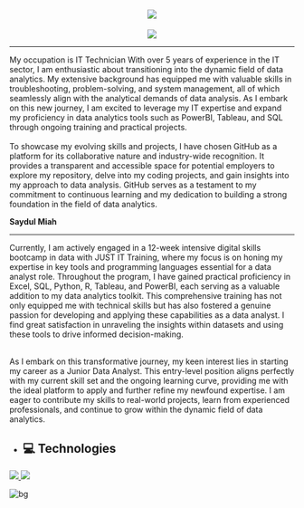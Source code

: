
<h1 align="center">
    <img src="https://readme-typing-svg.herokuapp.com/?font=Righteous&size=35&center=true&vCenter=true&width=500&height=70&duration=4000&lines=Hi+There!+👋;+I'm+Saydul+Miah!;" />
</h1>

<div align="center"> 
  <a href="www.linkedin.com/in/saydul-m   " target="_blank">
  <img src="https://img.shields.io/badge/LinkedIn-0077B5?style=for-the-badge&logo=linkedin&logoColor=white" target="_blank" />
  </a> 

</div>

---

My occupation is IT Technician With over 5 years of experience in the IT sector, I am enthusiastic about transitioning into the dynamic field of data analytics. My extensive background has equipped me with valuable skills in troubleshooting, problem-solving, and system management, all of which seamlessly align with the analytical demands of data analysis. As I embark on this new journey, I am excited to leverage my IT expertise and expand my proficiency in data analytics tools such as PowerBI, Tableau, and SQL through ongoing training and practical projects.
<br>
<br>
To showcase my evolving skills and projects, I have chosen GitHub as a platform for its collaborative nature and industry-wide recognition. It provides a transparent and accessible space for potential employers to explore my repository, delve into my coding projects, and gain insights into my approach to data analysis. GitHub serves as a testament to my commitment to continuous learning and my dedication to building a strong foundation in the field of data analytics.

**Saydul Miah**

---
Currently, I am actively engaged in a 12-week intensive digital skills bootcamp in data with JUST IT Training, where my focus is on honing my expertise in key tools and programming languages essential for a data analyst role. Throughout the program, I have gained practical proficiency in Excel, SQL, Python, R, Tableau, and PowerBI, each serving as a valuable addition to my data analytics toolkit. This comprehensive training has not only equipped me with technical skills but has also fostered a genuine passion for developing and applying these capabilities as a data analyst. I find great satisfaction in unraveling the insights within datasets and using these tools to drive informed decision-making.
<br>
<br>

As I embark on this transformative journey, my keen interest lies in starting my career as a Junior Data Analyst. This entry-level position aligns perfectly with my current skill set and the ongoing learning curve, providing me with the ideal platform to apply and further refine my newfound expertise. I am eager to contribute my skills to real-world projects, learn from experienced professionals, and continue to grow within the dynamic field of data analytics.

* <h2> 💻 Technologies</h2>
<p dir="auto">
<div>
      <a href="https://public.tableau.com/app/profile/craig.payne/viz/ThewealthofnationsbySaydulMiah/Dashboard1#1" target="_blank">
    <img src="https://img.shields.io/badge/tableau-FF5722?style=for-the-badge&logo=tableau&logoColor=white" target="_blank" />
  </a>
  <a href="https://docs.google.com/spreadsheets/d/1j-4R6vSKCoWfMJ0FUxjIt2D_9jYjUB7cT6Ymek0P7ic/edit?usp=sharing" target="_blank">
     <img src="https://img.shields.io/badge/excel-228B22?style=for-the-badge&logo=todoist&logoColor=white" target="_blank" /> <!-- sqlite, safari, google-chrome are other good icon options -->
  </a>
</div>
 
![bg](https://github.com/saydul-m/saydul-m/assets/156899693/2345f018-bae3-4fd9-bb5e-1a2a2bb609de)
